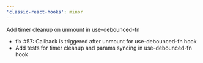 ```yaml
---
'classic-react-hooks': minor
---
```


Add timer cleanup on unmount in use-debounced-fn

- fix #57: Callback is triggered after unmount for use-debounced-fn hook
- Add tests for timer cleanup and params syncing in use-debounced-fn hook
